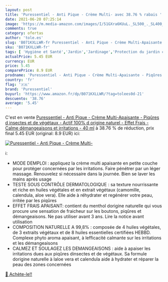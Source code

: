 ```yaml
---
layout: post
title: 'Puressentiel - Anti Pique - Crème Multi- avec 38.76 % rabais '
date: 2021-06-20 07:25:14
image: 'https://m.media-amazon.com/images/I/51GXra6KUuL._SL500_._SL400_.jpg'
comments: true
category: ofertas
author: 'tole.es'
slug: 'B071KXLLWR-fr Puressentiel - Anti Pique - Crème Multi-Apaisante -...'
sku: 'B071KXLLWR-fr'
tags: [ 'Hygiène et Santé','Jardin','Jardinage','Protection du jardin contre les insectes','Protection et anti-nuisibles pour jardin','puressentiel', ]
actualPrice: 5.45 EUR
currency: EUR
price: 5.45
comparePrice: 8.9 EUR
prodname: 'Puressentiel - Anti Pique - Crème Multi-Apaisante - Piqûres d insectes et de végétaux - Actif 100% d origine naturel - Effet Frais - Calme démangeaisons et irritations - 40 ml'
country: 'fr'
flag: '🇫🇷'
brand: 'Puressentiel'
buyurl: 'https://www.amazon.fr/dp/B071KXLLWR/?tag=tolees0d-21'
descuento: '38.76'
average: '5.45'
---
```


C'est en vente [Puressentiel - Anti Pique - Crème Multi-Apaisante - Piqûres d insectes et de végétaux - Actif 100% d origine naturel - Effet Frais - Calme démangeaisons et irritations - 40 ml](https://www.amazon.fr/dp/B071KXLLWR/?tag=tolees0d-21)  à  38.76 % de réduction, prix final  5.45 EUR (original: 8.9 EUR) ici:

[![Puressentiel - Anti Pique - Crème Multi-](https://m.media-amazon.com/images/I/51GXra6KUuL._SL500_._SL400_.jpg)](https://www.amazon.fr/dp/B071KXLLWR/?tag=tolees0d-21)

ℹ️:

- MODE DEMPLOI : appliquez la crème multi apaisante en petite couche pour protéger concernées par les irritations. Faire pénétrer par un léger massage. Renouvelez si nécessaire dans la journée. Bien se laver les mains après usage
- TESTE SOUS CONTRÔLE DERMATOLOGIQUE : sa texture nourrissante et riche en huiles végétales et en extrait végétaux (camomille, calendula, aloe vera). Elle aide à réhydrater et regénérer votre peau, irritée par les piqûres
- EFFET FRAIS APAISANT: contient du menthol dorigine naturelle qui vous procure une sensation de fraicheur sur les boutons, piqûres et démangeaisons. Ne pas utiliser avant 3 ans. Lire la notice avant utilisation
- COMPOSITION NATURELLE A 99,8% : composée de 4 huiles végétales, de 3 extraits végétaux et de 8 huiles essentielles certifiées HEBBD. Complexe phyto aroma apaisant, à lefficacité calmante sur les irritations et les démangeaisons
- CALMEZ ET SOULAGEZ LES DEMANGEAISONS : aide à apaiser les irritations dues aux piqûres dinsectes et de végétaux. Sa formule dorigine naturelle à laloe vera et calendula aide à hydrater et réparer la peau des zones concernées

[🛒 Achète-le!!](https://www.amazon.fr/dp/B071KXLLWR/?tag=tolees0d-21)

